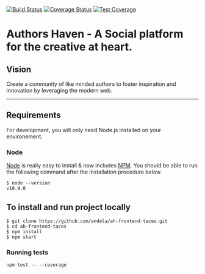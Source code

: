 [![Build Status](https://travis-ci.org/andela/ah-frontend-taces.svg?branch=develop)](https://travis-ci.org/andela/ah-frontend-taces)
[![Coverage Status](https://coveralls.io/repos/github/andela/ah-frontend-taces/badge.svg?branch=develop)](https://coveralls.io/github/andela/ah-frontend-taces?branch=develop)
[![Test Coverage](https://api.codeclimate.com/v1/badges/16b01323d5f18d34f1d5/test_coverage)](https://codeclimate.com/github/andela/ah-frontend-taces/test_coverage)

Authors Haven - A Social platform for the creative at heart.
=======

## Vision

Create a community of like minded authors to foster inspiration and innovation
by leveraging the modern web.

---

## Requirements

For development, you will only need Node.js installed on your environement.

### Node

[Node](http://nodejs.org/) is really easy to install & now includes [NPM](https://npmjs.org/).
You should be able to run the following command after the installation procedure
below.

    $ node --version
    v10.9.0

## To install and run project locally

    $ git clone https://github.com/andela/ah-frontend-taces.git
    $ cd ah-frontend-taces
    $ npm install
    $ npm start

### Running tests

`npm test -- --coverage`

